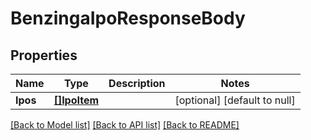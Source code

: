 # BenzingaIpoResponseBody

## Properties
Name | Type | Description | Notes
------------ | ------------- | ------------- | -------------
**Ipos** | [**[]IpoItem**](IPOItem.md) |  | [optional] [default to null]

[[Back to Model list]](../README.md#documentation-for-models) [[Back to API list]](../README.md#documentation-for-api-endpoints) [[Back to README]](../README.md)


